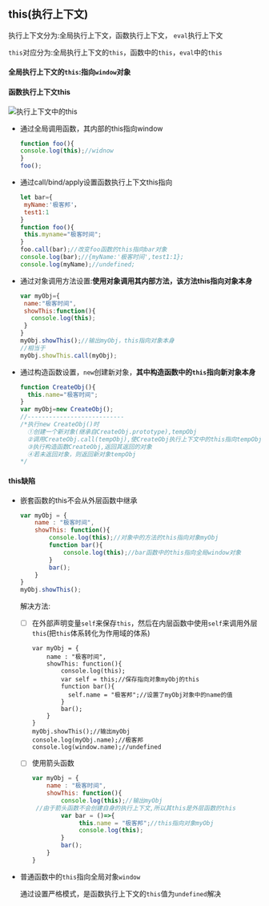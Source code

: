 ## this(执行上下文)

执行上下文分为:全局执行上下文，函数执行上下文， `eval`执行上下文

`this`对应分为:全局执行上下文的`this`，函数中的`this`，`eval`中的`this`

#### 全局执行上下文的`this`:指向`window`对象

#### 函数执行上下文this

![执行上下文中的this](C:\Users\Admin\Desktop\浏览器工作原理小册\image\执行上下文中的this.png)

- 通过全局调用函数，其内部的this指向window

  ```JavaScript
  function foo(){
  console.log(this);//widnow
  }
  foo();
  ```

- 通过call/bind/apply设置函数执行上下文this指向

  ```JavaScript
  let bar={
   myName:'极客邦'，
   test1:1
  }
  function foo(){
   this.myname="极客时间";
  }
  foo.call(bar);//改变foo函数的this指向bar对象
  console.log(bar);//{myName:'极客时间',test1:1};
  console.log(myName);//undefined;
  ```

- 通过对象调用方法设置:**使用对象调用其内部方法，该方法this指向对象本身**

  ```JavaScript
  var myObj={
   name:"极客时间",
   showThis:function(){
     console.log(this);
   }
  }
  myObj.showThis();//输出myObj，this指向对象本身
  //相当于
  myObj.showThis.call(myObj);
  ```

- 通过构造函数设置，`new`创建新对象，**其中构造函数中的`this`指向新对象本身**

  ```JavaScript
  function CreateObj(){
    this.name="极客时间";
  }
  var myObj=new CreateObj();
  //---------------------------
  /*执行new CreateObj()时
    ①创建一个新对象(继承自CreateObj.prototype),tempObj
    ②调用CreateObj.call(tempObj),使CreateObj执行上下文中的this指向tempObj
    ③执行构造函数CreateObj,返回其返回的对象
    ④若未返回对象，则返回新对象tempObj
  */
  ```

#### this缺陷

- 嵌套函数的this不会从外层函数中继承

  ```javascript
  var myObj = {
      name : "极客时间",
      showThis: function(){
          console.log(this);//对象中的方法的this指向对象myObj
          function bar(){
              console.log(this);//bar函数中的this指向全局window对象
          }
          bar();
      }
  }
  myObj.showThis();
  ```

  解决方法:

  - [ ] 在外部声明变量`self`来保存`this`，然后在内层函数中使用`self`来调用外层`this`(把`this`体系转化为作用域的体系)

    ```
    var myObj = {
        name : "极客时间",
        showThis: function(){
            console.log(this);
            var self = this;//保存指向对象myObj的this
            function bar(){
              self.name = "极客邦";//设置了myObj对象中的name的值
            }
            bar();
        }
    }
    myObj.showThis();//输出myObj
    console.log(myObj.name);//极客邦
    console.log(window.name);//undefined
    ```

  - [ ] 使用箭头函数

    ```JavaScript
    var myObj = {
        name : "极客时间",
        showThis: function(){
            console.log(this);//输出myObj
     //由于箭头函数不会创建自身的执行上下文,所以其this是外层函数的this
            var bar = ()=>{
                 this.name = "极客邦";//this指向对象myObj
                 console.log(this);
            }
            bar();
        }
    }
    
    ```

- 普通函数中的`this`指向全局对象`window`

  通过设置严格模式，是函数执行上下文的`this`值为`undefined`解决

  